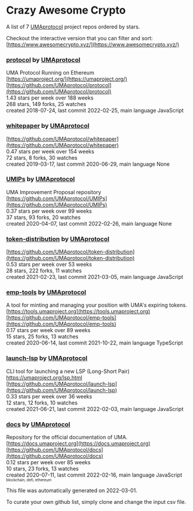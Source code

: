# Crazy Awesome Crypto
A list of 7 [UMAprotocol](https://github.com/UMAprotocol) project repos ordered by stars.  

Checkout the interactive version that you can filter and sort: 
[https://www.awesomecrypto.xyz/](https://www.awesomecrypto.xyz/)  


### [protocol](https://github.com/UMAprotocol/protocol) by [UMAprotocol](https://github.com/UMAprotocol)  
UMA Protocol Running on Ethereum  
[https://umaproject.org/](https://umaproject.org/)  
[https://github.com/UMAprotocol/protocol](https://github.com/UMAprotocol/protocol)  
1.43 stars per week over 188 weeks  
268 stars, 149 forks, 25 watches  
created 2018-07-24, last commit 2022-02-25, main language JavaScript  


### [whitepaper](https://github.com/UMAprotocol/whitepaper) by [UMAprotocol](https://github.com/UMAprotocol)  
  
[https://github.com/UMAprotocol/whitepaper](https://github.com/UMAprotocol/whitepaper)  
0.47 stars per week over 154 weeks  
72 stars, 8 forks, 30 watches  
created 2019-03-17, last commit 2020-06-29, main language None  


### [UMIPs](https://github.com/UMAprotocol/UMIPs) by [UMAprotocol](https://github.com/UMAprotocol)  
UMA Improvement Proposal repository  
[https://github.com/UMAprotocol/UMIPs](https://github.com/UMAprotocol/UMIPs)  
0.37 stars per week over 99 weeks  
37 stars, 93 forks, 20 watches  
created 2020-04-07, last commit 2022-02-26, main language None  


### [token-distribution](https://github.com/UMAprotocol/token-distribution) by [UMAprotocol](https://github.com/UMAprotocol)  
  
[https://github.com/UMAprotocol/token-distribution](https://github.com/UMAprotocol/token-distribution)  
0.53 stars per week over 53 weeks  
28 stars, 222 forks, 11 watches  
created 2021-02-23, last commit 2021-03-05, main language JavaScript  


### [emp-tools](https://github.com/UMAprotocol/emp-tools) by [UMAprotocol](https://github.com/UMAprotocol)  
A tool for minting and managing your position with UMA's expiring tokens.  
[https://tools.umaproject.org](https://tools.umaproject.org)  
[https://github.com/UMAprotocol/emp-tools](https://github.com/UMAprotocol/emp-tools)  
0.17 stars per week over 89 weeks  
15 stars, 25 forks, 13 watches  
created 2020-06-14, last commit 2021-10-22, main language TypeScript  


### [launch-lsp](https://github.com/UMAprotocol/launch-lsp) by [UMAprotocol](https://github.com/UMAprotocol)  
CLI tool for launching a new LSP (Long-Short Pair) https://umaproject.org/lsp.html  
[https://github.com/UMAprotocol/launch-lsp](https://github.com/UMAprotocol/launch-lsp)  
0.33 stars per week over 36 weeks  
12 stars, 12 forks, 10 watches  
created 2021-06-21, last commit 2022-02-03, main language JavaScript  


### [docs](https://github.com/UMAprotocol/docs) by [UMAprotocol](https://github.com/UMAprotocol)  
Repository for the official documentation of UMA.  
[https://docs.umaproject.org](https://docs.umaproject.org)  
[https://github.com/UMAprotocol/docs](https://github.com/UMAprotocol/docs)  
0.12 stars per week over 85 weeks  
10 stars, 23 forks, 13 watches  
created 2020-07-11, last commit 2022-02-16, main language JavaScript  
<sub><sup>blockchain, defi, ethereum</sup></sub>


This file was automatically generated on 2022-03-01.  

To curate your own github list, simply clone and change the input csv file.  